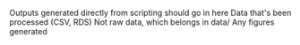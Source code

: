 Outputs generated directly from scripting should go in here
Data that's been processed (CSV, RDS)
Not raw data, which belongs in data/
Any figures generated